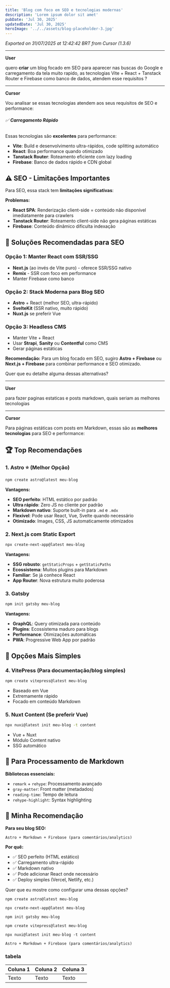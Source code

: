 ```yaml
---
title: 'Blog com foco em SEO e tecnologias modernas'
description: 'Lorem ipsum dolor sit amet'
pubDate: 'Jul 30, 2025'
updatedDate: 'Jul 30, 2025'
heroImage: '../../assets/blog-placeholder-3.jpg'
---
```


_Exported on 31/07/2025 at 12:42:42 BRT from Cursor (1.3.6)_

---

**User**

quero **criar** um blog focado em SEO para aparecer nas buscas do Google e carregamento da tela muito rapido, as tecnologias Vite + React + Tanstack Router e Firebase como banco de dados, atendem esse requisitos ?

---

**Cursor**

Vou analisar se essas tecnologias atendem aos seus requisitos de SEO e performance:

###### ✅ **Carregamento Rápido**
Essas tecnologias são **excelentes** para performance:

- **Vite**: Build e desenvolvimento ultra-rápidos, code splitting automático
- **React**: Boa performance quando otimizado
- **Tanstack Router**: Roteamento eficiente com lazy loading
- **Firebase**: Banco de dados rápido e CDN global

## ⚠️ **SEO - Limitações Importantes**

Para SEO, essa stack tem **limitações significativas**:

**Problemas:**
- **React SPA**: Renderização client-side = conteúdo não disponível imediatamente para crawlers
- **Tanstack Router**: Roteamento client-side não gera páginas estáticas
- **Firebase**: Conteúdo dinâmico dificulta indexação

## 🎯 **Soluções Recomendadas para SEO**

### Opção 1: Manter React com SSR/SSG
- **Next.js** (ao invés de Vite puro) - oferece SSR/SSG nativo
- **Remix** - SSR com foco em performance
- Manter Firebase como banco

### Opção 2: Stack Moderna para Blog SEO
- **Astro** + React (melhor SEO, ultra-rápido)
- **SvelteKit** (SSR nativo, muito rápido)  
- **Nuxt.js** se preferir Vue

### Opção 3: Headless CMS
- Manter Vite + React
- Usar **Strapi**, **Sanity** ou **Contentful** como CMS
- Gerar páginas estáticas

**Recomendação:** Para um blog focado em SEO, sugiro **Astro + Firebase** ou **Next.js + Firebase** para combinar performance e SEO otimizado.

Quer que eu detalhe alguma dessas alternativas?

---

**User**

para fazer paginas estaticas e posts markdown, quais seriam as melhores tecnologias

---

**Cursor**

Para páginas estáticas com posts em Markdown, essas são as **melhores tecnologias** para SEO e performance:

## 🏆 **Top Recomendações**

### 1. **Astro** ⭐ (Melhor Opção)
```bash
npm create astro@latest meu-blog
```
**Vantagens:**
- **SEO perfeito**: HTML estático por padrão
- **Ultra rápido**: Zero JS no cliente por padrão
- **Markdown nativo**: Suporte built-in para `.md` e `.mdx`
- **Flexível**: Pode usar React, Vue, Svelte quando necessário
- **Otimizado**: Images, CSS, JS automaticamente otimizados

### 2. **Next.js** com Static Export
```bash
npx create-next-app@latest meu-blog
```
**Vantagens:**
- **SSG robusto**: `getStaticProps` + `getStaticPaths`
- **Ecossistema**: Muitos plugins para Markdown
- **Familiar**: Se já conhece React
- **App Router**: Nova estrutura muito poderosa

### 3. **Gatsby**
```bash
npm init gatsby meu-blog
```
**Vantagens:**
- **GraphQL**: Query otimizada para conteúdo
- **Plugins**: Ecossistema maduro para blogs
- **Performance**: Otimizações automáticas
- **PWA**: Progressive Web App por padrão

## 🚀 **Opções Mais Simples**

### 4. **VitePress** (Para documentação/blog simples)
```bash
npm create vitepress@latest meu-blog
```
- Baseado em Vue
- Extremamente rápido
- Focado em conteúdo Markdown

### 5. **Nuxt Content** (Se preferir Vue)
```bash
npx nuxi@latest init meu-blog -t content
```
- Vue + Nuxt
- Módulo Content nativo
- SSG automático

## 📝 **Para Processamento de Markdown**

**Bibliotecas essenciais:**
- `remark` + `rehype`: Processamento avançado
- `gray-matter`: Front matter (metadados)
- `reading-time`: Tempo de leitura
- `rehype-highlight`: Syntax highlighting

## 🎯 **Minha Recomendação**

**Para seu blog SEO:**
```
Astro + Markdown + Firebase (para comentários/analytics)
```

**Por quê:**
- ✅ SEO perfeito (HTML estático)
- ✅ Carregamento ultra-rápido
- ✅ Markdown nativo
- ✅ Pode adicionar React onde necessário
- ✅ Deploy simples (Vercel, Netlify, etc.)

Quer que eu mostre como configurar uma dessas opções?

```shellscript
npm create astro@latest meu-blog
```

```shellscript
npx create-next-app@latest meu-blog
```

```shellscript
npm init gatsby meu-blog
```

```shellscript
npm create vitepress@latest meu-blog
```

```shellscript
npx nuxi@latest init meu-blog -t content
```

```plaintext
Astro + Markdown + Firebase (para comentários/analytics)
```

### tabela

| Coluna 1 | Coluna 2 | Coluna 3 |
| -------- | -------- | -------- |
| Texto    | Texto    | Texto    |

